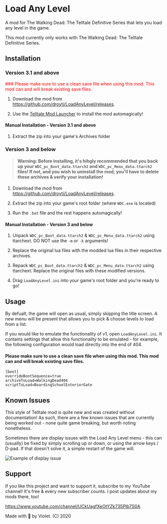 # Load Any Level
A mod for The Walking Dead: The Telltale Definitive Series that lets you load any level in the game.

This mod currently only works with The Walking Dead: The Telltale Definitive Series.

## Installation

### Version 3.1 and above

<span style="color: red">### Please make sure to use a clean save file when using this mod. This mod can and will break existing save files.</span>


1. Download the mod from https://github.com/droyti/LoadAnyLevel/releases.

2. Use the [Telltale Mod Launcher](https://github.com/Telltale-Modding-Group/TelltaleModLauncher) to install the mod automagically!

#### Manual Installation - Version 3.1 and above

1. Extract the zip into your game's Archives folder

### Version 3 and below

> #### Warning: Before installing, it's hihgly recommended that you back up your `WDC_pc_Boot_data.ttarch2` and `WDC_pc_Menu_data.ttarch2` files! If not, and you wish to uninstall the mod, you'll have to delete these archives & verify your installation!

1. Download the mod from https://github.com/droyti/LoadAnyLevel/releases.

2. Extract the zip into your game's root folder (where `WDC.exe` is located)

3. Run the `.bat` file and the rest happens automagically!

#### Manual Installation - Version 3 and below

1. Unpack `WDC_pc_Boot_data.ttarch2` & `WDC_pc_Menu_data.ttarch2` using ttarchext. DO NOT use the `-m` or `-k` arguments!

2. Replace the original lua files with the modded lua files in their respective archives.

3. Repack `WDC_pc_Boot_data.ttarch2` & `WDC_pc_Menu_data.ttarch2` using ttarchext. Replace the original files with these modified versions.

4. Drag `LoadAnyLevel.ini` into your game's root folder and you're ready to go!

## Usage

By defualt, the game will open as usual, simply skipping the title screen. A new menu will be present that allows you to pick & choose levels to load from a list.

If you would like to emulate the functionality of v1, open `LoadAnyLevel.ini`. It contains settings that allow this functionality to be emulated - for example, the following configuration would load directly into the end of 404.

#### Please make sure to use a clean save file when using this mod. This mod can and will break existing save files.

```
[boot]
overrideBootSequence=true
archiveToLoad=WalkingDead404
scriptToLoad=BoardingSchoolExteriorGate
```

## Known Issues

This style of Telltale mod is quite new and was created without documentation! As such, there are a few known issues that are currently being worked out - none quite game breaking, but worth noting nonetheless.

Sometimes there are display issues with the Load Any Level menu - this can (usually) be fixed by simply scrolling up or down, or using the arrow keys / D-pad. If that doesn't solve it, a simple restart of the game will.

![Example of display issue](https://i.imgur.com/xxI7gsL.png)

## Support

If you like this project and want to support it, subscribe to my YouTube channel! It's free & every new subscriber counts. I post updates about my mods there, too!

https://www.youtube.com/channel/UCkUagfXeOtYZk735Plb7S0A

Made with 🖤 by Violet. (C) 2020
